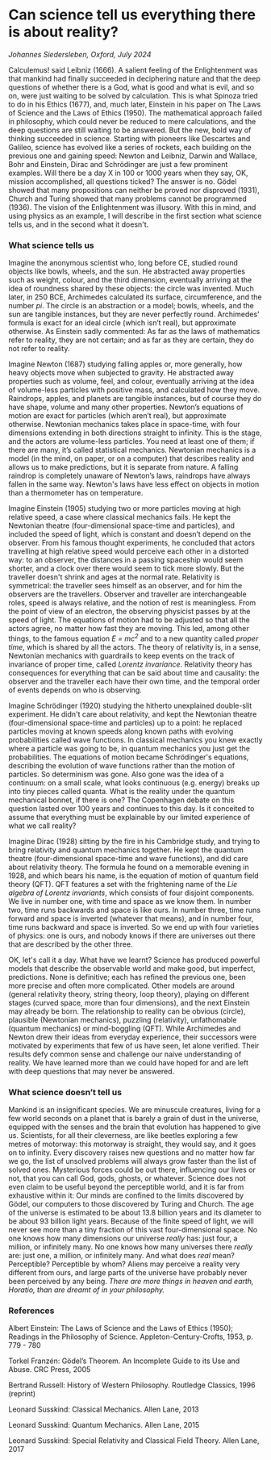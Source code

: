 # Can science tell us everything there is about reality?


*Johannes Siedersleben, Oxford, July 2024*

Calculemus! said Leibniz (1666). A salient feeling of the Enlightenment was that mankind had finally succeeded in deciphering nature and that the deep questions of whether there is a God, what is good and what is evil, and so on, were just waiting to be solved by calculation. This is what Spinoza tried to do in his Ethics (1677), and, much later, Einstein in his paper on The Laws of Science and the Laws of Ethics (1950). The mathematical approach failed in philosophy, which could never be reduced to mere calculations, and the deep questions are still waiting to be answered. But the new, bold way of thinking succeeded in science. Starting with pioneers like Descartes and Galileo, science has evolved like a series of rockets, each building on the previous one and gaining speed: Newton and Leibniz, Darwin and Wallace, Bohr and Einstein, Dirac and Schrödinger are just a few prominent examples. Will there be a day X in 100 or 1000 years when they say, OK, mission accomplished, all questions ticked? The answer is no. Gödel showed that many propositions can neither be proved nor disproved (1931), Church and Turing showed that many problems cannot be programmed (1936). The vision of the Enlightenment was illusory. With this in mind, and using physics as an example, I will describe in the first section what science tells us, and in the second what it doesn't.

### What science tells us
Imagine the anonymous scientist who, long before CE, studied round objects like bowls, wheels, and the sun. 
He abstracted away properties such as weight, colour, and the third dimension, eventually arriving at the idea of 
roundness shared by these objects: the circle was invented. Much later, in 250 BCE, Archimedes calculated its surface, 
circumference, and the number *pi*. The circle is an abstraction or a model; bowls, wheels, and the sun are tangible 
instances, but they are never perfectly round. Archimedes' formula is exact for an ideal circle (which isn’t real), 
but approximate otherwise. As Einstein sadly commented: As far as the laws of mathematics refer to reality, 
they are not certain; and as far as they are certain, they do not refer to reality.

Imagine Newton (1687) studying falling apples or, more generally, how heavy objects move when subjected to gravity. He abstracted away properties such as volume, feel, and colour, eventually arriving at the idea of volume-less particles with positive mass, and calculated how they move. Raindrops, apples, and planets are tangible instances, but of course they do have shape, volume and many other properties. Newton’s equations of motion are exact for particles (which aren’t real), but approximate otherwise. Newtonian mechanics takes place in space-time, with four dimensions extending in both directions straight to infinity. This is the stage, and the actors are volume-less particles. You need at least one of them; if there are many, it’s called statistical mechanics. Newtonian mechanics is a model (in the mind, on paper, or on a computer) that describes reality and allows us to make predictions, but it is separate from nature. A falling raindrop is completely unaware of Newton’s laws, raindrops have always fallen in the same way. Newton's laws have less effect on objects in motion than a thermometer has on temperature.

Imagine Einstein (1905) studying two or more particles moving at high relative speed, a case where classical 
mechanics fails. He kept the Newtonian theatre (four-dimensional space-time and particles), and included the speed 
of light, which is constant and doesn’t depend on the observer. From his famous thought experiments, he concluded 
that actors travelling at high relative speed would perceive each other in a distorted way: to an observer, 
the distances in a passing spaceship would seem shorter, and a clock over there would seem to tick more slowly. 
But the traveller doesn't shrink and ages at the normal rate. Relativity is symmetrical: the traveller sees himself 
as an observer, and for him the observers are the travellers. Observer and traveller are interchangeable roles, 
speed is always relative, and the notion of rest is meaningless. From the point of view of an electron, 
the observing physicist passes by at the speed of light. The equations of motion had to be adjusted so that all 
the actors agree, no matter how fast they are moving. This led, among other things, 
to the famous equation *E = mc<sup>2</sup>*
and to a new quantity called *proper time*, which is shared by all the actors. The theory of relativity is, in a sense, 
Newtonian mechanics with guardrails to keep events on the track of invariance of proper time, called *Lorentz invariance*. 
Relativity theory has consequences for everything that can be said about time and causality: 
the observer and the traveller each have their own time, and the temporal order of events depends on who is observing. 

Imagine Schrödinger (1920) studying the hitherto unexplained double-slit experiment. He didn't care about relativity, 
and kept the Newtonian theatre (four-dimensional space-time and particles) up to a point: he replaced particles moving 
at known speeds along known paths with evolving probabilities called wave functions. In classical mechanics you knew 
exactly where a particle was going to be, in quantum mechanics you just get the probabilities. The equations of motion 
became Schrödinger's equations, describing the evolution of wave functions rather than the motion of particles. 
So determinism was gone. Also gone was the idea of a continuum: on a small scale, what looks continuous (e.g. energy) 
breaks up into tiny pieces called quanta. What is the reality under the quantum mechanical bonnet, if there is one? 
The Copenhagen debate on this question lasted over 100 years and continues to this day. Is it conceited to assume that 
everything must be explainable by our limited experience of what we call reality?

Imagine Dirac (1928) sitting by the fire in his Cambridge study, and trying to bring relativity and quantum mechanics 
together. He kept the quantum theatre (four-dimensional space-time and wave functions), and did care about relativity 
theory. The formula he found on a memorable evening in 1928, and which bears his name, is the equation of motion of 
quantum field theory (QFT). QFT features a set with the frightening name of the *Lie algebra of Lorentz invariants*, 
which consists of four disjoint components. We live in number one, with time and space as we know them. In number two, 
time runs backwards and space is like ours. In number three, time runs forward and space is inverted (whatever that means), 
and in number four, time runs backward and space is inverted. So we end up with four varieties of physics: one is ours, 
and nobody knows if there are universes out there that are described by the other three. 

OK, let's call it a day. What have we learnt? Science has produced powerful models that describe the observable 
world and make good, but imperfect, predictions. None is definitive; each has refined the previous one, been more 
precise and often more complicated. Other models are around (general relativity theory, string theory, loop theory), 
playing on different stages (curved space, more than four dimensions), and the next Einstein may already be born. 
The relationship to reality can be obvious (circle), plausible (Newtonian mechanics), puzzling (relativity), 
unfathomable (quantum mechanics) or mind-boggling (QFT). While Archimedes and Newton drew their ideas from everyday 
experience, their successors were motivated by experiments that few of us have seen, let alone verified. 
Their results defy common sense and challenge our naive understanding of reality. 
We have learned more than we could have hoped for and are left with deep questions that may never be answered.

### What science doesn’t tell us
Mankind is an insignificant species. We are minuscule creatures, living for a few world seconds on a planet 
that is barely a grain of dust in the universe, equipped with the senses and the brain that evolution has happened 
to give us. Scientists, for all their cleverness, are like beetles exploring a few metres of motorway: 
this motorway is straight, they would say, and it goes on to infinity. Every discovery raises new questions 
and no matter how far we go, the list of unsolved problems will always grow faster than the list of solved ones. 
Mysterious forces could be out there, influencing our lives or not, that you can call God, gods, ghosts, or whatever. 
Science does not even claim to be useful beyond the perceptible world, and it is far from exhaustive within it: 
Our minds are confined to the limits discovered by Gödel, our computers to those discovered by Turing and Church. 
The age of the universe is estimated to be about 13.8 billion years and its diameter to be about 93 billion 
light years. Because of the finite speed of light, we will never see more than a tiny fraction of this 
vast four-dimensional space. No one knows how many dimensions our universe *really* has: just four, a million, 
or infinitely many. No one knows how many universes there *really* are: just one, a million, or infinitely many. 
And what does *real* mean? Perceptible? Perceptible by whom? Aliens may perceive a reality very different from ours, 
and large parts of the universe have probably never been perceived by any being. 
*There are more things in heaven and earth, Horatio, than are dreamt of in your philosophy.*



### References

Albert Einstein: The Laws of Science and the Laws of Ethics (1950); 
Readings in the Philosophy of Science. Appleton-Century-Crofts, 1953, p. 779 - 780

Torkel Franzén: Gödel’s Theorem. An Incomplete Guide to its Use and Abuse. CRC Press, 2005

Bertrand Russell: History of Western Philosophy. Routledge Classics, 1996 (reprint)

Leonard Susskind: Classical Mechanics. Allen Lane, 2013

Leonard Susskind: Quantum Mechanics. Allen Lane, 2015

Leonard Susskind: Special Relativity and Classical Field Theory. Allen Lane, 2017

















